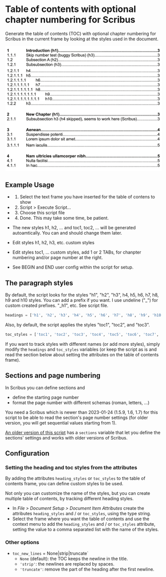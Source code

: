 # Table of contents with optional chapter numbering for Scribus

Generate the table of contents (TOC) with optional chapter numbering for Scribus in the current frame by looking at the styles used in the document.

![screenshot](toc-01.png)


## Example Usage

- 1. Select the text frame you have inserted for the table of contens to show
- 2. Script > Execute Script...
- 3. Choose this script file
- 4. Done. This may take some time, be patient.
- The new styles h1, h2, ... and toc1, toc2, ... will be generated autoamtically. You can and should change them later.
- Edit styles h1, h2, h3, etc. custom styles
- Edit styles toc1, ... custom styles, add 1 or 2 TABs, for chanpter numbering and/or page number at the right.

- See BEGIN and END user config within the script for setup.

## The paragraph styles

By default, the script looks for the styles "h1", "h2", "h3", h4, h5, h6, h7, h8, h9 and h10 styles.
You can add a prefix if you want. I use undeline ("_") for custom created prefixes. "_h1", etc. See script file.

```py
headings = ['h1', 'h2', 'h3', 'h4', 'h5', 'h6', 'h7', 'h8', 'h9', 'h10']
```

Also, by default, the script applies the styles "toc1", "toc2", and "toc3".

```py
toc_styles = ['toc1', 'toc2', 'toc3', 'toc4', 'toc5', 'toc6', 'toc7', 'toc8', 'toc9', 'toc10']
```

If you want to track styles with different names (or add more styles), simply modify the `headings` and `toc_styles` variables (or keep the script as is and read the section below about setting the attributes on the table of contents frame).

## Sections and page numbering

In Scribus you can define sections and

- define the starting page number
- format the page number with different schemas (roman, letters, ...)

You need a Scribus which is newer than 2023-01-24 (1.5.9, 1.6, 1.7) for this script to be able to read the section's page number settings (for older version, you will get sequential values starting from 1).

[An older version of this script](https://github.com/aoloe/scribus-script-repository/tree/03c96173d8142c05437c11f09bf2ea759751de75/table-of-contents) has a `sections` variable that let you define the sections' settings and works with older versions of Scribus.


## Configuration

### Setting the heading and toc styles from the attributes

By adding the attributes `heading_styles` or `toc_styles` to the table of contents frame, you can define custom styles to be used.  

Not only you can customize the name of the styles, but you can create multiple table of contents, by tracking different heading styles.

- In _File > Document Setup > Document Item Attributes_ create the attributes `heading_styles` and / or `toc_styles`, using the type string.
- Select the frame where you want the table of contents and use the context menu to add the `heading_styles` and / or `toc_styles` attribute, setting the value to a comma separated list with the name of the styles.

### Other options

- `toc_new_lines` = None|strip|truncate`
  - `None` (default): the TOC keeps the newline in the title.
  - `'strip'`: the newlines are replaced by spaces.
  - `'truncate'`: remove the part of the heading after the first newline.
